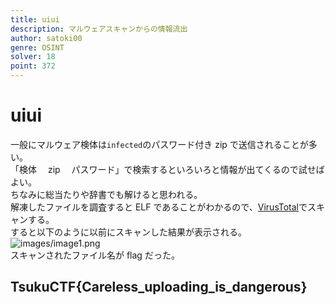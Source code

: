 ```yaml
---
title: uiui
description: マルウェアスキャンからの情報流出
author: satoki00
genre: OSINT
solver: 18
point: 372
---
```


# uiui

一般にマルウェア検体は`infected`のパスワード付き zip で送信されることが多い。  
「検体　 zip 　パスワード」で検索するといろいろと情報が出てくるので試せばよい。  
ちなみに総当たりや辞書でも解けると思われる。  
解凍したファイルを調査すると ELF であることがわかるので、[VirusTotal](https://www.virustotal.com)でスキャンする。  
すると以下のように以前にスキャンした結果が表示される。  
![images/image1.png](images/image1.png)  
スキャンされたファイル名が flag だった。

## TsukuCTF{Careless_uploading_is_dangerous}
